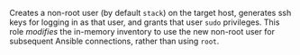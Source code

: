 Creates a non-root user (by default `stack`) on the target host,
generates ssh keys for logging in as that user, and grants that user
`sudo` privileges.  This role *modifies* the in-memory inventory to
use the new non-root user for subsequent Ansible connections, rather
than using `root`.
